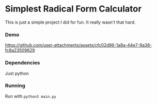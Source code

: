 # Simplest Radical Form Calculator
This is just a simple project I did for fun. It really wasn't that hard.
### Demo
https://github.com/user-attachments/assets/cfc02d96-1a8a-44e7-9a38-fc8a23509629
### Dependencies
Just python
### Running
Run with `python3 main.py`
